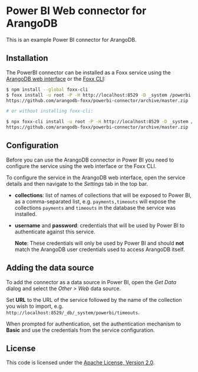 # Power BI Web connector for ArangoDB

This is an example Power BI connector for ArangoDB.

## Installation

The PowerBI connector can be installed as a Foxx service using the
[ArangoDB web interface](https://docs.arangodb.com/stable/components/web-interface/services/)
or the [Foxx CLI](https://github.com/arangodb/foxx-cli):

```sh
$ npm install --global foxx-cli
$ foxx install -u root -P -H http://localhost:8529 -D _system /powerbi \
https://github.com/arangodb-foxx/powerbi-connector/archive/master.zip

# or without installing foxx-cli:

$ npx foxx-cli install -u root -P -H http://localhost:8529 -D _system /powerbi \
https://github.com/arangodb-foxx/powerbi-connector/archive/master.zip
```

## Configuration

Before you can use the ArangoDB connector in Power BI you need to configure the
service using the web interface or the Foxx CLI.

To configure the service in the ArangoDB web interface, open the service details
and then navigate to the _Settings_ tab in the top bar.

- **collections**: list of names of collections that will be exposed to Power BI,
  as a comma-separated list, e.g. `payments,timeouts` will expose the collections
  `payments` and `timeouts` in the database the service was installed.

- **username** and **password**: credentials that will be used by Power BI to
  authenticate against this service.

  **Note**: These credentials will only be used by Power BI and should **not**
  match the ArangoDB user credentials used to access ArangoDB itself.

## Adding the data source

To add the connector as a data source in Power BI, open the _Get Data_ dialog
and select the _Other > Web_ data source.

Set **URL** to the URL of the service followed by the name of the collection
you wish to import, e.g. `http://localhost:8529/_db/_system/powerbi/timeouts`.

When prompted for authentication, set the authentication mechanism to **Basic**
and use the credentials from the service configuration.

## License

This code is licensed under the
[Apache License, Version 2.0](https://www.apache.org/licenses/LICENSE-2.0).
